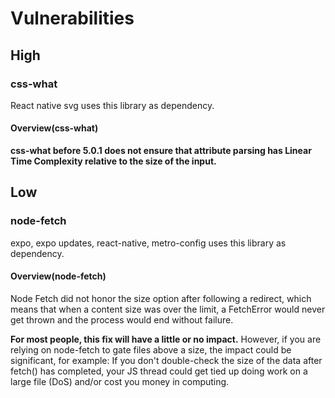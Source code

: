 # Vulnerabilities

## High

### css-what

React native svg uses this library as dependency.

#### Overview(css-what)

**css-what before 5.0.1 does not ensure that attribute parsing has Linear Time Complexity relative to the size of the input.**

## Low

### node-fetch

expo, expo updates, react-native, metro-config uses this library as dependency.

#### Overview(node-fetch)

Node Fetch did not honor the size option after following a redirect, which means that when a content size was over the limit, a FetchError would never get thrown and the process would end without failure.

**For most people, this fix will have a little or no impact.** However, if you are relying on node-fetch to gate files above a size, the impact could be significant, for example: If you don't double-check the size of the data after fetch() has completed, your JS thread could get tied up doing work on a large file (DoS) and/or cost you money in computing.
